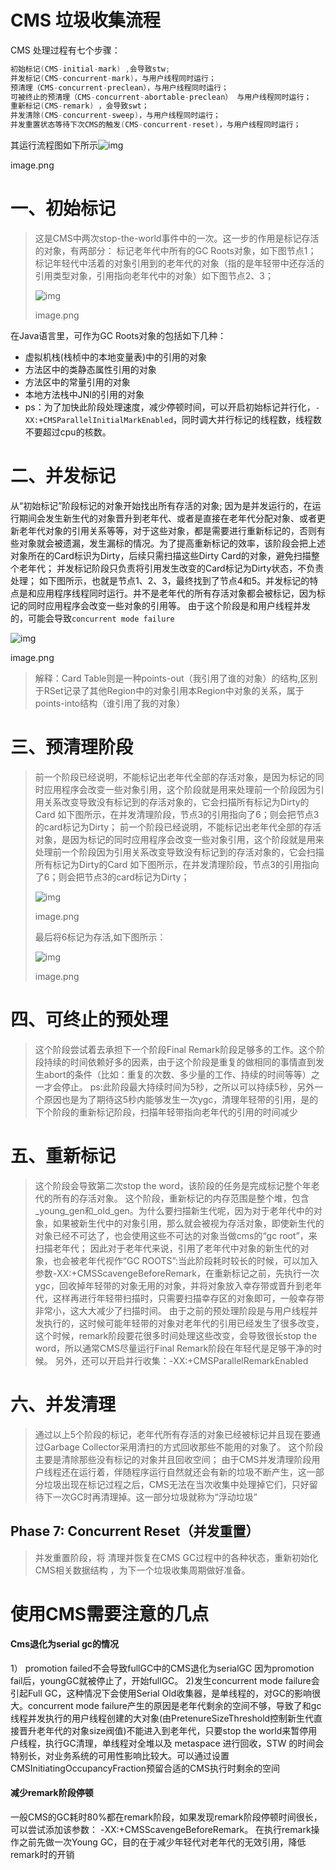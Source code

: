 # CMS 垃圾收集流程

CMS 处理过程有七个步骤：

```objectivec
初始标记(CMS-initial-mark) ,会导致stw;
并发标记(CMS-concurrent-mark)，与用户线程同时运行；
预清理（CMS-concurrent-preclean），与用户线程同时运行；
可被终止的预清理（CMS-concurrent-abortable-preclean） 与用户线程同时运行；
重新标记(CMS-remark) ，会导致swt；
并发清除(CMS-concurrent-sweep)，与用户线程同时运行；
并发重置状态等待下次CMS的触发(CMS-concurrent-reset)，与用户线程同时运行；
```

其运行流程图如下所示![img](https://upload-images.jianshu.io/upload_images/14721215-4691e12952c1b344.png?imageMogr2/auto-orient/strip|imageView2/2/w/1200/format/webp)

image.png

# 一、初始标记

> 这是CMS中两次stop-the-world事件中的一次。这一步的作用是标记存活的对象，有两部分：
> 标记老年代中所有的GC Roots对象，如下图节点1；
> 标记年轻代中活着的对象引用到的老年代的对象（指的是年轻带中还存活的引用类型对象，引用指向老年代中的对象）如下图节点2、3；
>
> ![img](https://upload-images.jianshu.io/upload_images/14721215-4c19fa1d390846ae.png?imageMogr2/auto-orient/strip|imageView2/2/w/1200/format/webp)
>
> image.png

在Java语言里，可作为GC Roots对象的包括如下几种：

- 虚拟机栈(栈桢中的本地变量表)中的引用的对象
- 方法区中的类静态属性引用的对象
- 方法区中的常量引用的对象
- 本地方法栈中JNI的引用的对象
- ps：为了加快此阶段处理速度，减少停顿时间，可以开启初始标记并行化，`-XX:+CMSParallelInitialMarkEnabled`，同时调大并行标记的线程数，线程数不要超过cpu的核数。

# 二、并发标记

从“初始标记”阶段标记的对象开始找出所有存活的对象;
因为是并发运行的，在运行期间会发生新生代的对象晋升到老年代、或者是直接在老年代分配对象、或者更新老年代对象的引用关系等等，对于这些对象，都是需要进行重新标记的，否则有些对象就会被遗漏，发生漏标的情况。为了提高重新标记的效率，该阶段会把上述对象所在的Card标识为Dirty，后续只需扫描这些Dirty Card的对象，避免扫描整个老年代；
并发标记阶段只负责将引用发生改变的Card标记为Dirty状态，不负责处理；
如下图所示，也就是节点1、2、3，最终找到了节点4和5。并发标记的特点是和应用程序线程同时运行。并不是老年代的所有存活对象都会被标记，因为标记的同时应用程序会改变一些对象的引用等。
由于这个阶段是和用户线程并发的，可能会导致`concurrent mode failure`

![img](https://upload-images.jianshu.io/upload_images/14721215-0094e6ccd79317b7.png?imageMogr2/auto-orient/strip|imageView2/2/w/1200/format/webp)

image.png



> 解释：Card Table则是一种points-out（我引用了谁的对象）的结构,区别于RSet记录了其他Region中的对象引用本Region中对象的关系，属于points-into结构（谁引用了我的对象）

# 三、预清理阶段

> 前一个阶段已经说明，不能标记出老年代全部的存活对象，是因为标记的同时应用程序会改变一些对象引用，这个阶段就是用来处理前一个阶段因为引用关系改变导致没有标记到的存活对象的，它会扫描所有标记为Dirty的Card
> 如下图所示，在并发清理阶段，节点3的引用指向了6；则会把节点3的card标记为Dirty；
> 前一个阶段已经说明，不能标记出老年代全部的存活对象，是因为标记的同时应用程序会改变一些对象引用，这个阶段就是用来处理前一个阶段因为引用关系改变导致没有标记到的存活对象的，它会扫描所有标记为Dirty的Card
> 如下图所示，在并发清理阶段，节点3的引用指向了6；则会把节点3的card标记为Dirty；
>
> ![img](https://upload-images.jianshu.io/upload_images/14721215-0fc28e81a5f8f25c.png?imageMogr2/auto-orient/strip|imageView2/2/w/1200/format/webp)
>
> image.png
>
> 最后将6标记为存活,如下图所示：
>
> ![img](https://upload-images.jianshu.io/upload_images/14721215-80382efc9455f10b.png?imageMogr2/auto-orient/strip|imageView2/2/w/1200/format/webp)
>
> image.png

# 四、可终止的预处理

> 这个阶段尝试着去承担下一个阶段Final Remark阶段足够多的工作。这个阶段持续的时间依赖好多的因素，由于这个阶段是重复的做相同的事情直到发生abort的条件（比如：重复的次数、多少量的工作、持续的时间等等）之一才会停止。
> ps:此阶段最大持续时间为5秒，之所以可以持续5秒，另外一个原因也是为了期待这5秒内能够发生一次ygc，清理年轻带的引用，是的下个阶段的重新标记阶段，扫描年轻带指向老年代的引用的时间减少

# 五、重新标记

> 这个阶段会导致第二次stop the word，该阶段的任务是完成标记整个年老代的所有的存活对象。
> 这个阶段，重新标记的内存范围是整个堆，包含_young_gen和_old_gen。为什么要扫描新生代呢，因为对于老年代中的对象，如果被新生代中的对象引用，那么就会被视为存活对象，即使新生代的对象已经不可达了，也会使用这些不可达的对象当做cms的“gc root”，来扫描老年代； 因此对于老年代来说，引用了老年代中对象的新生代的对象，也会被老年代视作“GC ROOTS”:当此阶段耗时较长的时候，可以加入参数-XX:+CMSScavengeBeforeRemark，在重新标记之前，先执行一次ygc，回收掉年轻带的对象无用的对象，并将对象放入幸存带或晋升到老年代，这样再进行年轻带扫描时，只需要扫描幸存区的对象即可，一般幸存带非常小，这大大减少了扫描时间。
> 由于之前的预处理阶段是与用户线程并发执行的，这时候可能年轻带的对象对老年代的引用已经发生了很多改变，这个时候，remark阶段要花很多时间处理这些改变，会导致很长stop the word，所以通常CMS尽量运行Final Remark阶段在年轻代是足够干净的时候。
> 另外，还可以开启并行收集：-XX:+CMSParallelRemarkEnabled

# 六、并发清理

> 通过以上5个阶段的标记，老年代所有存活的对象已经被标记并且现在要通过Garbage Collector采用清扫的方式回收那些不能用的对象了。
> 这个阶段主要是清除那些没有标记的对象并且回收空间；
> 由于CMS并发清理阶段用户线程还在运行着，伴随程序运行自然就还会有新的垃圾不断产生，这一部分垃圾出现在标记过程之后，CMS无法在当次收集中处理掉它们，只好留待下一次GC时再清理掉。这一部分垃圾就称为“浮动垃圾”

## Phase 7: Concurrent Reset（并发重置）

> 并发重置阶段，将 清理并恢复在CMS GC过程中的各种状态，重新初始化CMS相关数据结构 ，为下一个垃圾收集周期做好准备。

# 使用CMS需要注意的几点

#### Cms退化为serial gc的情况

1） promotion failed不会导致fullGC中的CMS退化为serialGC
因为promotion fail后，youngGC就被停止了，开始fullGC。
2)发生concurrent mode failure会引起Full GC，这种情况下会使用Serial Old收集器，是单线程的，对GC的影响很大。concurrent mode failure产生的原因是老年代剩余的空间不够，导致了和gc线程并发执行的用户线程创建的大对象(由PretenureSizeThreshold控制新生代直接晋升老年代的对象size阀值)不能进入到老年代，只要stop the world来暂停用户线程，执行GC清理，单线程对全堆以及 metaspace 进行回收，STW 的时间会特别长，对业务系统的可用性影响比较大。可以通过设置CMSInitiatingOccupancyFraction预留合适的CMS执行时剩余的空间

#### 减少remark阶段停顿

一般CMS的GC耗时80%都在remark阶段，如果发现remark阶段停顿时间很长，可以尝试添加该参数：
-XX:+CMSScavengeBeforeRemark。
在执行remark操作之前先做一次Young GC，目的在于减少年轻代对老年代的无效引用，降低remark时的开销